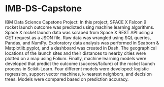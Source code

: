 # IMB-DS-Capstone
IBM Data Science Capstone Project: In this project, SPACE X Falcon 9 rocket launch outcome was predicted using machine learning algorithms. 
Space X rocket launch data was scraped from Space X REST API using a GET request as a JSON file. Raw data was wrangled using SQL queries, Pandas, and NumPy. Exploratory data analysis was performed in Seaborn & Matplotlib.pyplot, and a dashboard was created in Dash. The geographical locations of the launch sites and their distances to nearby cities were plotted on a map using Folium. Finally, machine learning models were developed that predict the outcome (success/failure) of the rocket launch process in Scikit-Learn. Four different models were developed: logistic regression, support vector machines, k-nearest neighbors, and decision trees. Models were compared based on prediction accuracy. 
